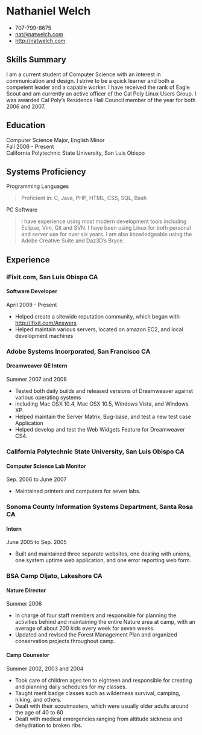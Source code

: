 # Nathaniel Welch

 * 707-799-8675
 * nat@natwelch.com
 * http://natwelch.com

## Skills Summary

I am a current student of Computer Science with an interest in communication
and design. I strive to be a quick learner and both a competent leader and a
capable worker. I have received the rank of Eagle Scout and am currently an
active officer of the Cal Poly Linux Users Group. I was awarded Cal Poly’s
Residence Hall Council member of the year for both 2006 and 2007.

## Education

Computer Science Major, English Minor   
Fall 2006 - Present  
California Polytechnic State University, San Luis Obispo  

## Systems Proficiency

Programming Languages

 > Proficient in: C, Java, PHP, HTML, CSS, SQL, Bash

PC Software

 > I have experience using most modern development tools including Eclipse, Vim, Git and SVN. I have been using Linux for both personal and server use for over six years. I am also knowledgeable using the Adobe Creative Suite and Daz3D’s Bryce.

## Experience

### iFixit.com, San Luis Obispo CA

#### Software Developer

April 2009 - Present

 * Helped create a sitewide reputation community, which began with http://ifixit.com/Answers
 * Helped maintain various servers, located on amazon EC2, and local development machines

### Adobe Systems Incorporated, San Francisco CA

#### Dreamweaver QE Intern

Summer 2007 and 2008  

 * Tested both daily builds and released versions of Dreamweaver against various operating systems
 * including Mac OSX 10.4, Mac OSX 10.5, Windows Vista, and Windows XP.
 * Helped maintain the Server Matrix, Bug-base, and test a new test case Application
 * Helped develop and test the Web Widgets Feature for Dreamweaver CS4.

### California Polytechnic State University, San Luis Obispo CA  

#### Computer Science Lab Monitor

Sep. 2006 to June 2007

 * Maintained printers and computers for seven labs.

### Sonoma County Information Systems Department, Santa Rosa CA

#### Intern

June 2005 to Sep. 2005
 
 * Built and maintained three separate websites, one dealing with unions, one system uptime web application, and one error reporting web form.

### BSA Camp Oljato, Lakeshore CA            

#### Nature Director

Summer 2006

 * In charge of four staff members and responsible for planning the activities behind and maintaining the entire Nature area at camp, with an average of about 200 kids every week for seven weeks.
 * Updated and revised the Forest Management Plan and organized conservation projects throughout camp.

#### Camp Counselor                     

Summer 2002, 2003 and 2004

 * Took care of children ages ten to eighteen and responsible for creating and planning daily schedules for my classes.
 * Taught merit badge classes such as wilderness survival, camping, hiking, and others.
 * Dealt with their scoutmasters, which were usually older adults around the age of 40 to 60
 * Dealt with medical emergencies ranging from altitude sickness and dehydration to broken ribs.

